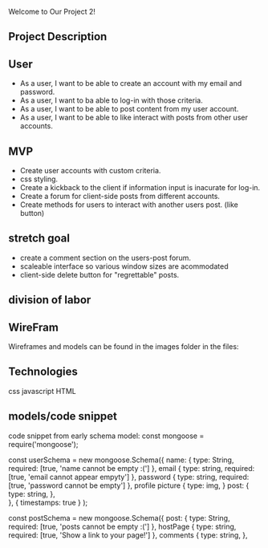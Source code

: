 Welcome to Our Project 2!

## Project Description 


## User
- As a user, I want to be able to create an account with my email and password.
- As a user, I want to ba able to log-in with those criteria.
- As a user, I want to be able to post content from my user account.
- As a user, I want to be able to like interact with posts from other user accounts.


## MVP
- Create user accounts with custom criteria.
- css styling.
- Create a kickback to the client if information input is inacurate for log-in.
- Create a forum for client-side posts from different accounts.
- Create methods for users to interact with another users post. (like button)

## stretch goal
- create a comment section on the users-post forum.
- scaleable interface so various window sizes are acommodated
- client-side delete button for "regrettable" posts.

## division of labor


## WireFram
Wireframes and models can be found in the images folder in the files:




## Technologies
css
javascript
HTML

## models/code snippet
code snippet from early schema model:
const mongoose = require('mongoose');

const userSchema = new mongoose.Schema({
    name: {
        type: String,
        required: [true, 'name cannot be empty :(']
    },
    email {
        type: string,
        required: [true, 'email cannot appear empyty']
    },
    password {
        type: string,
        required: [true, 'password cannot be empty']
    },
    profile picture {
        type: img,
    }
    post: {
        type: string,
    },  
},
    {
        timestamps: true
    } 
);


const postSchema = new mongoose.Schema({
    post: {
        type: String,
        required: [true, 'posts cannot be empty :(']
    },
    hostPage {
        type: string,
        required: [true, 'Show a link to your page!']
    },
    comments {
        type: string,
    },